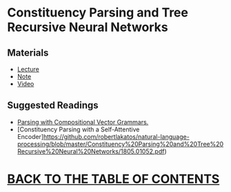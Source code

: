 # Constituency Parsing and Tree Recursive Neural Networks 

## Materials

* [Lecture](https://github.com/robertlakatos/natural-language-processing/blob/master/Constituency%20Parsing%20and%20Tree%20Recursive%20Neural%20Networks/cs224n-2020-lecture18-TreeRNNs.pdf)
* [Note](https://github.com/robertlakatos/natural-language-processing/blob/master/Constituency%20Parsing%20and%20Tree%20Recursive%20Neural%20Networks/cs224n-2019-notes09-RecursiveNN_constituencyparsing.pdf)
* [Video](https://www.youtube.com/watch?v=6Z4A3RSf-HY&list=PLoROMvodv4rOhcuXMZkNm7j3fVwBBY42z&index=18)

## Suggested Readings

* [Parsing with Compositional Vector Grammars.](https://github.com/robertlakatos/natural-language-processing/blob/master/Constituency%20Parsing%20and%20Tree%20Recursive%20Neural%20Networks/P13-1045.pdf)
* [Constituency Parsing with a Self-Attentive Encoder]https://github.com/robertlakatos/natural-language-processing/blob/master/Constituency%20Parsing%20and%20Tree%20Recursive%20Neural%20Networks/1805.01052.pdf)

# [BACK TO THE TABLE OF CONTENTS](https://github.com/robertlakatos/natural-language-processing/blob/master/README.md)